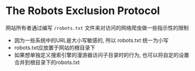 # The Robots Exclusion Protocol

网站所有者通过编写 `/robots.txt` 文件来对访问的网络爬虫做一些指示性的限制  
* 因为一些系统中的URL是大小写敏感的, 所以 robots.txt 统一为小写
* robots.txt应放置于网站的根目录下
* 如果想单独定义搜索引擎的漫游器访问子目录时的行为, 也可以将自定的设置合并到根目录下的robots.txt
